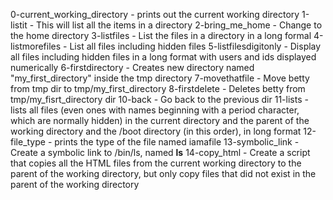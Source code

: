 0-current_working_directory - prints out the current working directory
1-listit - This will list all the items in a directory
2-bring_me_home - Change to the home directory
3-listfiles - List the files in a directory in a long formal
 4-listmorefiles - List all files including hidden files
5-listfilesdigitonly - Display all files including hidden files in a long format with users and ids displayed numerically
6-firstdirectory - Creates new directory named "my_first_directory" inside the tmp directory
7-movethatfile - Move betty from tmp dir to tmp/my_first_directory
8-firstdelete - Deletes betty from tmp/my_fisrt_directory dir
10-back - Go back to the previous dir
11-lists - lists all files (even ones with names beginning with a period character, which are normally hidden) in the current directory and the parent of the working directory and the /boot directory (in this order), in long format
12-file_type -  prints the type of the file named iamafile
13-symbolic_link - Create a symbolic link to /bin/ls, named __ls__
14-copy_html - Create a script that copies all the HTML files from the current working directory to the parent of the working directory, but only copy files that did not exist in the parent of the working directory
